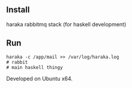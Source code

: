 Install
------

haraka
rabbitmq
stack (for haskell development)

Run
------
```
haraka -c /app/mail >> /var/log/haraka.log
# rabbit
# main haskell thingy
```
Developed on Ubuntu x64.


